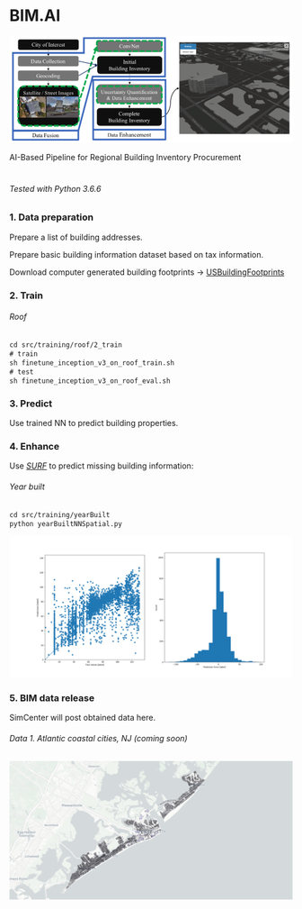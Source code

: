 # BIM.AI

<img src="docs/images/pipeline.png" width="600">

AI-Based Pipeline for Regional Building Inventory Procurement

# 

###### Tested with Python 3.6.6 

### 1. Data preparation 

Prepare a list of building addresses.

Prepare basic building information dataset based on tax information.

Download computer generated building footprints -> [USBuildingFootprints](https://github.com/microsoft/USBuildingFootprints)




### 2. Train

###### Roof
```
cd src/training/roof/2_train
# train
sh finetune_inception_v3_on_roof_train.sh
# test
sh finetune_inception_v3_on_roof_eval.sh
```



### 3. Predict

Use trained NN to predict building properties.




### 4. Enhance

Use [*SURF*](https://github.com/charlesxwang/SURF) to predict missing building information:
###### Year built
```
cd src/training/yearBuilt
python yearBuiltNNSpatial.py
```
<img src="docs/images/yearBuilt-prediction-error.png" width="600">




### 5. BIM data release
SimCenter will post obtained data here.
###### Data 1. Atlantic coastal cities, NJ (coming soon)
<img src="docs/images/AtlanticCities.png" width="600">
